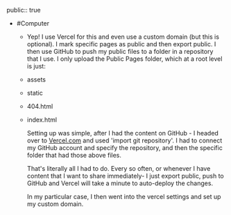 public:: true

- #Computer
	- Yep! I use Vercel for this and even use a custom domain (but this is optional).
	      I mark specific pages as public and then export public.
	       I then use GitHub to push my public files to a folder in a repository that I use.
	       I only upload the Public Pages folder, which at a root level is just:
	- assets
	- static
	- 404.html
	- index.html
	  
	  Setting up was simple, after I had the content on GitHub - I headed over to [Vercel.com](https://Vercel.com)
	  and used 'import git repository'. I had to connect my GitHub account 
	  and specify the repository, and then the specific folder that had those 
	  above files.
	  
	  
	    That's literally all I had to do. Every so often, or whenever I have
	  content that I want to share immediately- I just export public, push to
	  GitHub and Vercel will take a minute to auto-deploy the changes.
	  
	  
	    In my particular case, I then went into the vercel settings and set up my custom domain.